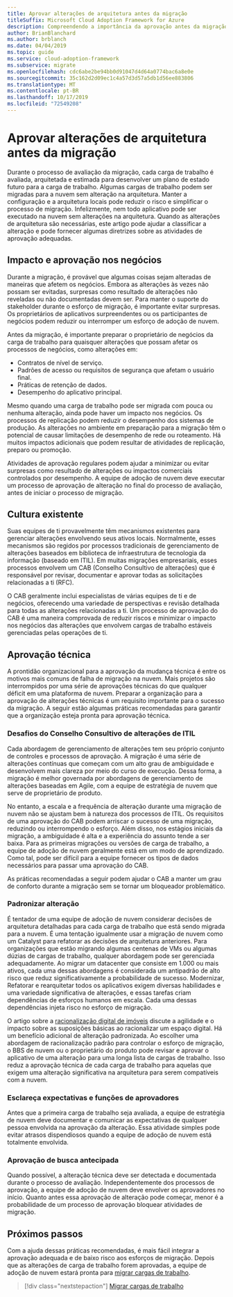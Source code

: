 ```yaml
---
title: Aprovar alterações de arquitetura antes da migração
titleSuffix: Microsoft Cloud Adoption Framework for Azure
description: Compreendendo a importância da aprovação antes da migração
author: BrianBlanchard
ms.author: brblanch
ms.date: 04/04/2019
ms.topic: guide
ms.service: cloud-adoption-framework
ms.subservice: migrate
ms.openlocfilehash: cdc6abe2be94bb0d91047d4d64a0774bac6a8e0e
ms.sourcegitcommit: 35c162d2d09ec1c4a57d3d57a5db1d56ee883806
ms.translationtype: MT
ms.contentlocale: pt-BR
ms.lasthandoff: 10/17/2019
ms.locfileid: "72549208"
---
```

# <a name="approve-architecture-changes-before-migration"></a>Aprovar alterações de arquitetura antes da migração

Durante o processo de avaliação da migração, cada carga de trabalho é avaliada, arquitetada e estimada para desenvolver um plano de estado futuro para a carga de trabalho. Algumas cargas de trabalho podem ser migradas para a nuvem sem alteração na arquitetura. Manter a configuração e a arquitetura locais pode reduzir o risco e simplificar o processo de migração. Infelizmente, nem todo aplicativo pode ser executado na nuvem sem alterações na arquitetura. Quando as alterações de arquitetura são necessárias, este artigo pode ajudar a classificar a alteração e pode fornecer algumas diretrizes sobre as atividades de aprovação adequadas.

## <a name="business-impact-and-approval"></a>Impacto e aprovação nos negócios

Durante a migração, é provável que algumas coisas sejam alteradas de maneiras que afetem os negócios. Embora as alterações às vezes não possam ser evitadas, surpresas como resultado de alterações não reveladas ou não documentadas devem ser. Para manter o suporte do stakeholder durante o esforço de migração, é importante evitar surpresas. Os proprietários de aplicativos surpreendentes ou os participantes de negócios podem reduzir ou interromper um esforço de adoção de nuvem.

Antes da migração, é importante preparar o proprietário de negócios da carga de trabalho para quaisquer alterações que possam afetar os processos de negócios, como alterações em:

- Contratos de nível de serviço.
- Padrões de acesso ou requisitos de segurança que afetam o usuário final.
- Práticas de retenção de dados.
- Desempenho do aplicativo principal.

Mesmo quando uma carga de trabalho pode ser migrada com pouca ou nenhuma alteração, ainda pode haver um impacto nos negócios. Os processos de replicação podem reduzir o desempenho dos sistemas de produção. As alterações no ambiente em preparação para a migração têm o potencial de causar limitações de desempenho de rede ou roteamento. Há muitos impactos adicionais que podem resultar de atividades de replicação, preparo ou promoção.

Atividades de aprovação regulares podem ajudar a minimizar ou evitar surpresas como resultado de alterações ou impactos comerciais controlados por desempenho. A equipe de adoção de nuvem deve executar um processo de aprovação de alteração no final do processo de avaliação, antes de iniciar o processo de migração.

## <a name="existing-culture"></a>Cultura existente

Suas equipes de ti provavelmente têm mecanismos existentes para gerenciar alterações envolvendo seus ativos locais. Normalmente, esses mecanismos são regidos por processos tradicionais de gerenciamento de alterações baseados em biblioteca de infraestrutura de tecnologia da informação (baseado em ITIL). Em muitas migrações empresariais, esses processos envolvem um CAB (Conselho Consultivo de alterações) que é responsável por revisar, documentar e aprovar todas as solicitações relacionadas a ti (RFC).

O CAB geralmente inclui especialistas de várias equipes de ti e de negócios, oferecendo uma variedade de perspectivas e revisão detalhada para todas as alterações relacionadas a ti. Um processo de aprovação do CAB é uma maneira comprovada de reduzir riscos e minimizar o impacto nos negócios das alterações que envolvem cargas de trabalho estáveis gerenciadas pelas operações de ti.

## <a name="technical-approval"></a>Aprovação técnica

A prontidão organizacional para a aprovação da mudança técnica é entre os motivos mais comuns de falha de migração na nuvem. Mais projetos são interrompidos por uma série de aprovações técnicas do que qualquer déficit em uma plataforma de nuvem. Preparar a organização para a aprovação de alterações técnicas é um requisito importante para o sucesso da migração. A seguir estão algumas práticas recomendadas para garantir que a organização esteja pronta para aprovação técnica.

### <a name="itil-change-advisory-board-challenges"></a>Desafios do Conselho Consultivo de alterações de ITIL

Cada abordagem de gerenciamento de alterações tem seu próprio conjunto de controles e processos de aprovação. A migração é uma série de alterações contínuas que começam com um alto grau de ambiguidade e desenvolvem mais clareza por meio do curso de execução. Dessa forma, a migração é melhor governada por abordagens de gerenciamento de alterações baseadas em Agile, com a equipe de estratégia de nuvem que serve de proprietário de produto.

No entanto, a escala e a frequência de alteração durante uma migração de nuvem não se ajustam bem à natureza dos processos de ITIL. Os requisitos de uma aprovação do CAB podem arriscar o sucesso de uma migração, reduzindo ou interrompendo o esforço. Além disso, nos estágios iniciais da migração, a ambiguidade é alta e a experiência do assunto tende a ser baixa. Para as primeiras migrações ou versões de carga de trabalho, a equipe de adoção de nuvem geralmente está em um modo de aprendizado. Como tal, pode ser difícil para a equipe fornecer os tipos de dados necessários para passar uma aprovação do CAB.

As práticas recomendadas a seguir podem ajudar o CAB a manter um grau de conforto durante a migração sem se tornar um bloqueador problemático.

### <a name="standardize-change"></a>Padronizar alteração

É tentador de uma equipe de adoção de nuvem considerar decisões de arquitetura detalhadas para cada carga de trabalho que está sendo migrada para a nuvem. É uma tentação igualmente usar a migração de nuvem como um Catalyst para refatorar as decisões de arquitetura anteriores. Para organizações que estão migrando algumas centenas de VMs ou algumas dúzias de cargas de trabalho, qualquer abordagem pode ser gerenciada adequadamente. Ao migrar um datacenter que consiste em 1.000 ou mais ativos, cada uma dessas abordagens é considerada um antipadrão de alto risco que reduz significativamente a probabilidade de sucesso. Modernizar, Refatorar e rearquitetar todos os aplicativos exigem diversas habilidades e uma variedade significativa de alterações, e essas tarefas criam dependências de esforços humanos em escala. Cada uma dessas dependências injeta risco no esforço de migração.

O artigo sobre a [racionalização digital de imóveis](../../../digital-estate/rationalize.md) discute a agilidade e o impacto sobre as suposições básicas ao racionalizar um espaço digital. Há um benefício adicional de alteração padronizada. Ao escolher uma abordagem de racionalização padrão para controlar o esforço de migração, o BBS de nuvem ou o proprietário do produto pode revisar e aprovar o aplicativo de uma alteração para uma longa lista de cargas de trabalho. Isso reduz a aprovação técnica de cada carga de trabalho para aquelas que exigem uma alteração significativa na arquitetura para serem compatíveis com a nuvem.

### <a name="clarify-expectations-and-roles-of-approvers"></a>Esclareça expectativas e funções de aprovadores

Antes que a primeira carga de trabalho seja avaliada, a equipe de estratégia de nuvem deve documentar e comunicar as expectativas de qualquer pessoa envolvida na aprovação da alteração. Essa atividade simples pode evitar atrasos dispendiosos quando a equipe de adoção de nuvem está totalmente envolvida.

### <a name="seek-approval-early"></a>Aprovação de busca antecipada

Quando possível, a alteração técnica deve ser detectada e documentada durante o processo de avaliação. Independentemente dos processos de aprovação, a equipe de adoção de nuvem deve envolver os aprovadores no início. Quanto antes essa aprovação de alteração pode começar, menor é a probabilidade de um processo de aprovação bloquear atividades de migração.

## <a name="next-steps"></a>Próximos passos

Com a ajuda dessas práticas recomendadas, é mais fácil integrar a aprovação adequada e de baixo risco aos esforços de migração. Depois que as alterações de carga de trabalho forem aprovadas, a equipe de adoção de nuvem estará pronta para [migrar cargas de trabalho](../migrate/index.md).

> [!div class="nextstepaction"]
> [Migrar cargas de trabalho](../migrate/index.md)
